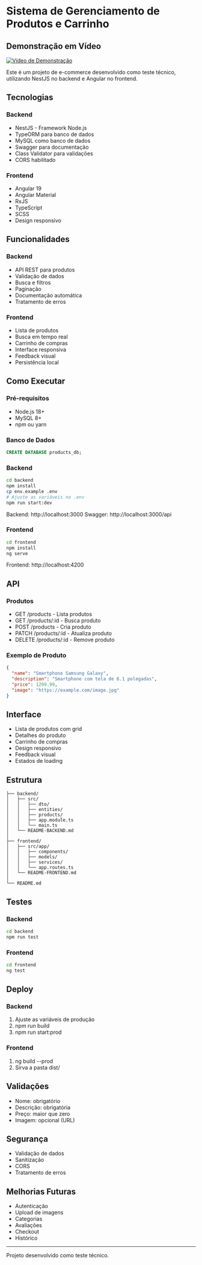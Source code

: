# Sistema de Gerenciamento de Produtos e Carrinho

## Demonstração em Vídeo
[![Vídeo de Demonstração](https://img.youtube.com/vi/N0Gs04v3qiQ/0.jpg)](https://youtu.be/N0Gs04v3qiQ)

Este é um projeto de e-commerce desenvolvido como teste técnico, utilizando NestJS no backend e Angular no frontend.

## Tecnologias

### Backend
- NestJS - Framework Node.js
- TypeORM para banco de dados
- MySQL como banco de dados
- Swagger para documentação
- Class Validator para validações
- CORS habilitado

### Frontend
- Angular 19
- Angular Material
- RxJS
- TypeScript
- SCSS
- Design responsivo

## Funcionalidades

### Backend
- API REST para produtos
- Validação de dados
- Busca e filtros
- Paginação
- Documentação automática
- Tratamento de erros

### Frontend
- Lista de produtos
- Busca em tempo real
- Carrinho de compras
- Interface responsiva
- Feedback visual
- Persistência local

## Como Executar

### Pré-requisitos
- Node.js 18+
- MySQL 8+
- npm ou yarn

### Banco de Dados
```sql
CREATE DATABASE products_db;
```

### Backend
```bash
cd backend
npm install
cp env.example .env
# Ajuste as variáveis no .env
npm run start:dev
```

Backend: http://localhost:3000
Swagger: http://localhost:3000/api

### Frontend
```bash
cd frontend
npm install
ng serve
```

Frontend: http://localhost:4200

## API

### Produtos
- GET /products - Lista produtos
- GET /products/:id - Busca produto
- POST /products - Cria produto
- PATCH /products/:id - Atualiza produto
- DELETE /products/:id - Remove produto

### Exemplo de Produto
```json
{
  "name": "Smartphone Samsung Galaxy",
  "description": "Smartphone com tela de 6.1 polegadas",
  "price": 1299.99,
  "image": "https://example.com/image.jpg"
}
```

## Interface

- Lista de produtos com grid
- Detalhes do produto
- Carrinho de compras
- Design responsivo
- Feedback visual
- Estados de loading

## Estrutura

```
├── backend/
│   ├── src/
│   │   ├── dto/
│   │   ├── entities/
│   │   ├── products/
│   │   ├── app.module.ts
│   │   └── main.ts
│   └── README-BACKEND.md
│
├── frontend/
│   ├── src/app/
│   │   ├── components/
│   │   ├── models/
│   │   ├── services/
│   │   └── app.routes.ts
│   └── README-FRONTEND.md
│
└── README.md
```

## Testes

### Backend
```bash
cd backend
npm run test
```

### Frontend
```bash
cd frontend
ng test
```

## Deploy

### Backend
1. Ajuste as variáveis de produção
2. npm run build
3. npm run start:prod

### Frontend
1. ng build --prod
2. Sirva a pasta dist/

## Validações

- Nome: obrigatório
- Descrição: obrigatória
- Preço: maior que zero
- Imagem: opcional (URL)

## Segurança

- Validação de dados
- Sanitização
- CORS
- Tratamento de erros

## Melhorias Futuras

- Autenticação
- Upload de imagens
- Categorias
- Avaliações
- Checkout
- Histórico

---

Projeto desenvolvido como teste técnico.